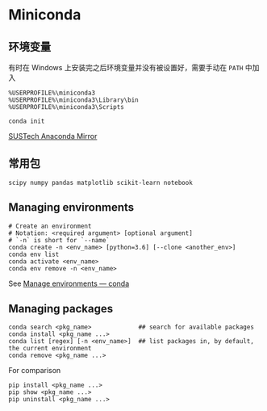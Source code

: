 # Miniconda

## 环境变量

有时在 Windows 上安装完之后环境变量并没有被设置好，需要手动在 `PATH` 中加入

```
%USERPROFILE%\miniconda3
%USERPROFILE%\miniconda3\Library\bin
%USERPROFILE%\miniconda3\Scripts
```

```
conda init
```

[SUSTech Anaconda Mirror](https://mirrors.sustech.edu.cn/help/anaconda.html)

## 常用包

```
scipy numpy pandas matplotlib scikit-learn notebook
```

## Managing environments

```shelldoc
# Create an environment
# Notation: <required argument> [optional argument]
# `-n` is short for `--name`
conda create -n <env_name> [python=3.6] [--clone <another_env>]
conda env list
conda activate <env_name>
conda env remove -n <env_name>
```

See [Manage environments &mdash; conda](https://docs.conda.io/projects/conda/en/latest/user-guide/tasks/manage-environments.html)

## Managing packages

```shelldoc
conda search <pkg_name>             ## search for available packages
conda install <pkg_name ...>
conda list [regex] [-n <env_name>]  ## list packages in, by default, the current environment
conda remove <pkg_name ...>
```

For comparison

```shelldoc
pip install <pkg_name ...>
pip show <pkg_name ...>
pip uninstall <pkg_name ...>
```

